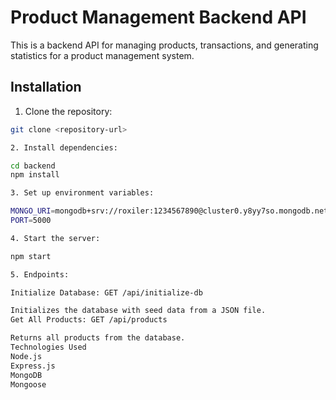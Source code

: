 # Product Management Backend API

This is a backend API for managing products, transactions, and generating statistics for a product management system.

## Installation

1. Clone the repository:

```bash
git clone <repository-url>

2. Install dependencies:

cd backend
npm install

3. Set up environment variables:

MONGO_URI=mongodb+srv://roxiler:1234567890@cluster0.y8yy7so.mongodb.net/roxiler
PORT=5000

4. Start the server:

npm start

5. Endpoints:

Initialize Database: GET /api/initialize-db

Initializes the database with seed data from a JSON file.
Get All Products: GET /api/products

Returns all products from the database.
Technologies Used
Node.js
Express.js
MongoDB
Mongoose


```
